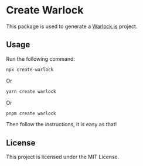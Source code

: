 # Create Warlock

This package is used to generate a [Warlock.js](https://warlock.js.org) project.

## Usage

Run the following command:

```bash
npx create-warlock
```

Or

```bash
yarn create warlock
```

Or

```bash
pnpm create warlock
```

Then follow the instructions, it is easy as that!

## License

This project is licensed under the MIT License.
